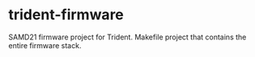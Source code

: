 # trident-firmware
SAMD21 firmware project for Trident. Makefile project that contains the entire firmware stack.
